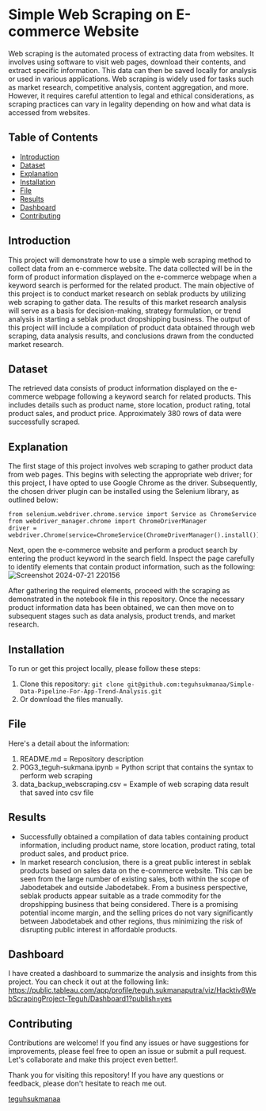 # Simple Web Scraping on E-commerce Website
Web scraping is the automated process of extracting data from websites. It involves using software to visit web pages, download their contents, and extract specific information. This data can then be saved locally for analysis or used in various applications. Web scraping is widely used for tasks such as market research, competitive analysis, content aggregation, and more. However, it requires careful attention to legal and ethical considerations, as scraping practices can vary in legality depending on how and what data is accessed from websites.

## Table of Contents
- [Introduction](#introduction)
- [Dataset](#dataset)
- [Explanation](#explanation)
- [Installation](#installation)
- [File](#file)
- [Results](#results)
- [Dashboard](#dashboard)
- [Contributing](#contributing)

## Introduction
This project will demonstrate how to use a simple web scraping method to collect data from an e-commerce website. The data collected will be in the form of product information displayed on the e-commerce webpage when a keyword search is performed for the related product. The main objective of this project is to conduct market research on seblak products by utilizing web scraping to gather data. The results of this market research analysis will serve as a basis for decision-making, strategy formulation, or trend analysis in starting a seblak product dropshipping business. The output of this project will include a compilation of product data obtained through web scraping, data analysis results, and conclusions drawn from the conducted market research.

## Dataset
The retrieved data consists of product information displayed on the e-commerce webpage following a keyword search for related products. This includes details such as product name, store location, product rating, total product sales, and product price. Approximately 380 rows of data were successfully scraped.

## Explanation
The first stage of this project involves web scraping to gather product data from web pages. This begins with selecting the appropriate web driver; for this project, I have opted to use Google Chrome as the driver. Subsequently, the chosen driver plugin can be installed using the Selenium library, as outlined below:
```
from selenium.webdriver.chrome.service import Service as ChromeService
from webdriver_manager.chrome import ChromeDriverManager
driver = webdriver.Chrome(service=ChromeService(ChromeDriverManager().install()))
```
Next, open the e-commerce website and perform a product search by entering the product keyword in the search field. Inspect the page carefully to identify elements that contain product information, such as the following:
![Screenshot 2024-07-21 220156](https://github.com/user-attachments/assets/d333b80e-9ced-4f88-9848-f3f6cae09fdb)

After gathering the required elements, proceed with the scraping as demonstrated in the notebook file in this repository. Once the necessary product information data has been obtained, we can then move on to subsequent stages such as data analysis, product trends, and market research.

## Installation
To run or get this project locally, please follow these steps:
1. Clone this repository: `git clone git@github.com:teguhsukmanaa/Simple-Data-Pipeline-For-App-Trend-Analysis.git`
2. Or download the files manually.

## File
Here's a detail about the information:
1. README.md = Repository description
2. P0G3_teguh-sukmana.ipynb = Python script that contains the syntax to perform web scraping
3. data_backup_webscraping.csv = Example of web scraping data result that saved into csv file

## Results
- Successfully obtained a compilation of data tables containing product information, including product name, store location, product rating, total product sales, and product price.
- In market research conclusion, there is a great public interest in seblak products based on sales data on the e-commerce website. This can be seen from the large number of existing sales, both within the scope of Jabodetabek and outside Jabodetabek. From a business perspective, seblak products appear suitable as a trade commodity for the dropshipping business that being considered. There is a promising potential income margin, and the selling prices do not vary significantly between Jabodetabek and other regions, thus minimizing the risk of disrupting public interest in affordable products.

## Dashboard
I have created a dashboard to summarize the analysis and insights from this project. You can check it out at the following link:
https://public.tableau.com/app/profile/teguh.sukmanaputra/viz/Hacktiv8WebScrapingProject-Teguh/Dashboard1?publish=yes 

## Contributing
Contributions are welcome! If you find any issues or have suggestions for improvements, please feel free to open an issue or submit a pull request. Let's collaborate and make this project even better!.

Thank you for visiting this repository! If you have any questions or feedback, please don't hesitate to reach me out.


[teguhsukmanaa](https://github.com/teguhsukmanaa)
